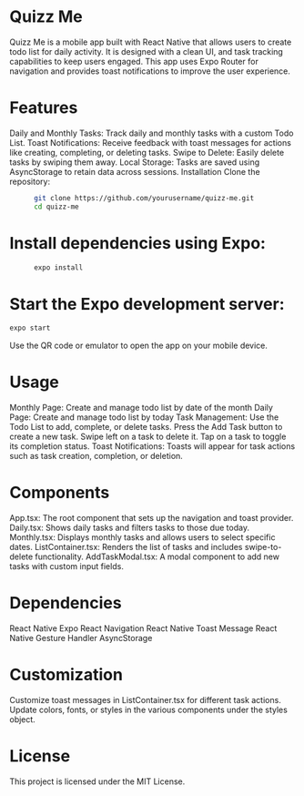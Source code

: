 # Quizz Me
Quizz Me is a mobile app built with React Native that allows users to create todo list for daily activity. It is designed with a clean UI, and task tracking capabilities to keep users engaged. This app uses Expo Router for navigation and provides toast notifications to improve the user experience.

# Features
Daily and Monthly Tasks: Track daily and monthly tasks with a custom Todo List.
Toast Notifications: Receive feedback with toast messages for actions like creating, completing, or deleting tasks.
Swipe to Delete: Easily delete tasks by swiping them away.
Local Storage: Tasks are saved using AsyncStorage to retain data across sessions.
Installation
Clone the repository:

  ```bash
        git clone https://github.com/yourusername/quizz-me.git
        cd quizz-me
   ```

# Install dependencies using Expo:
  ```bash
        expo install
   ```

# Start the Expo development server:

```bash
expo start
```
Use the QR code or emulator to open the app on your mobile device.

# Usage
Monthly Page: Create and manage todo list by date of the month
Daily Page: Create and manage todo list by today
Task Management: Use the Todo List to add, complete, or delete tasks.
Press the Add Task button to create a new task.
Swipe left on a task to delete it.
Tap on a task to toggle its completion status.
Toast Notifications: Toasts will appear for task actions such as task creation, completion, or deletion.

# Components
App.tsx: The root component that sets up the navigation and toast provider.
Daily.tsx: Shows daily tasks and filters tasks to those due today.
Monthly.tsx: Displays monthly tasks and allows users to select specific dates.
ListContainer.tsx: Renders the list of tasks and includes swipe-to-delete functionality.
AddTaskModal.tsx: A modal component to add new tasks with custom input fields.

# Dependencies
React Native
Expo
React Navigation
React Native Toast Message
React Native Gesture Handler
AsyncStorage

# Customization
Customize toast messages in ListContainer.tsx for different task actions.
Update colors, fonts, or styles in the various components under the styles object.

# License
This project is licensed under the MIT License.
